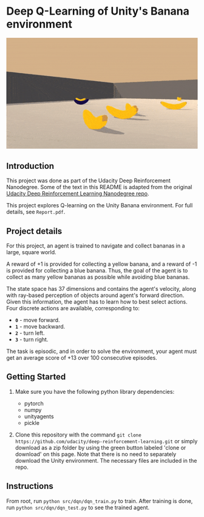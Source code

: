 # Deep Q-Learning of Unity's Banana environment

![trained-agent](trained_agent.gif)

## Introduction
This project was done as part of the Udacity Deep Reinforcement Nanodegree. Some of the text in this README is adapted from the original [Udacity Deep Reinforcement Learning Nanodegree repo](https://github.com/udacity/deep-reinforcement-learning).

This project explores Q-learning on the Unity Banana environment. For full details,
see `Report.pdf`.


## Project details


For this project, an agent is trained to navigate and collect bananas in a large, square world.

A reward of +1 is provided for collecting a yellow banana, and a reward of -1 is provided for collecting a blue banana.  Thus, the goal of the agent is to collect as many yellow bananas as possible while avoiding blue bananas.  

The state space has 37 dimensions and contains the agent's velocity, along with ray-based perception of objects around agent's forward direction.  Given this information, the agent has to learn how to best select actions.  Four discrete actions are available, corresponding to:
- **`0`** - move forward.
- **`1`** - move backward.
- **`2`** - turn left.
- **`3`** - turn right.

The task is episodic, and in order to solve the environment, your agent must get an average score of +13 over 100 consecutive episodes.

## Getting Started

1. Make sure you have the following python library dependencies: 
    - pytorch
    - numpy
    - unityagents
    - pickle

2. Clone this repository with the command `git clone https://github.com/udacity/deep-reinforcement-learning.git` or simply download as a zip folder by using the green button labeled 'clone or download' on this page. Note that there is no need to separately download the Unity environment. The necessary files are included in the repo.


## Instructions

From root, run `python src/dqn/dqn_train.py` to train. After training is done, run `python src/dqn/dqn_test.py` to see the trained agent.